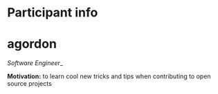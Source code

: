 Participant info
================

agordon
=====

_Software Engineer__

**Motivation:** to learn cool new tricks and tips when contributing to open source projects
